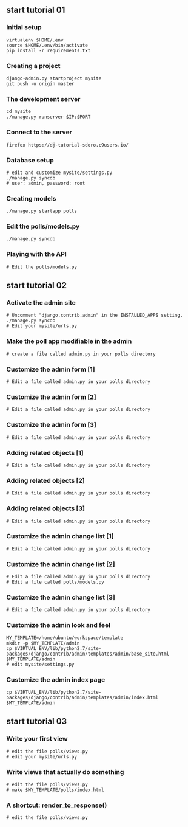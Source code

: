 ## start tutorial 01

### Initial setup

    virtualenv $HOME/.env
    source $HOME/.env/bin/activate
    pip install -r requirements.txt

### Creating a project

    django-admin.py startproject mysite
    git push -u origin master

### The development server

    cd mysite
    ./manage.py runserver $IP:$PORT

### Connect to the server

    firefox https://dj-tutorial-sdoro.c9users.io/

### Database setup

    # edit and customize mysite/settings.py
    ./manage.py syncdb
    # user: admin, password: root

### Creating models

    ./manage.py startapp polls

### Edit the polls/models.py

    ./manage.py syncdb

### Playing with the API

    # Edit the polls/models.py

## start tutorial 02

### Activate the admin site

    # Uncomment "django.contrib.admin" in the INSTALLED_APPS setting.
    ./manage.py syncdb
    # Edit your mysite/urls.py

### Make the poll app modifiable in the admin

    # create a file called admin.py in your polls directory

### Customize the admin form [1]

    # Edit a file called admin.py in your polls directory

### Customize the admin form [2]

    # Edit a file called admin.py in your polls directory

### Customize the admin form [3]

    # Edit a file called admin.py in your polls directory

### Adding related objects [1]

    # Edit a file called admin.py in your polls directory

### Adding related objects [2]

    # Edit a file called admin.py in your polls directory

### Adding related objects [3]

    # Edit a file called admin.py in your polls directory

### Customize the admin change list [1]

    # Edit a file called admin.py in your polls directory

### Customize the admin change list [2]

    # Edit a file called admin.py in your polls directory
    # Edit a file called polls/models.py 

### Customize the admin change list [3]

    # Edit a file called admin.py in your polls directory

### Customize the admin look and feel

    MY_TEMPLATE=/home/ubuntu/workspace/template
    mkdir -p $MY_TEMPLATE/admin
    cp $VIRTUAL_ENV/lib/python2.7/site-packages/django/contrib/admin/templates/admin/base_site.html $MY_TEMPLATE/admin
    # edit mysite/settings.py

### Customize the admin index page

    cp $VIRTUAL_ENV/lib/python2.7/site-packages/django/contrib/admin/templates/admin/index.html $MY_TEMPLATE/admin

## start tutorial 03

### Write your first view

    # edit the file polls/views.py
    # edit your mysite/urls.py

### Write views that actually do something

    # edit the file polls/views.py
    # make $MY_TEMPLATE/polls/index.html

### A shortcut: render_to_response()

    # edit the file polls/views.py
